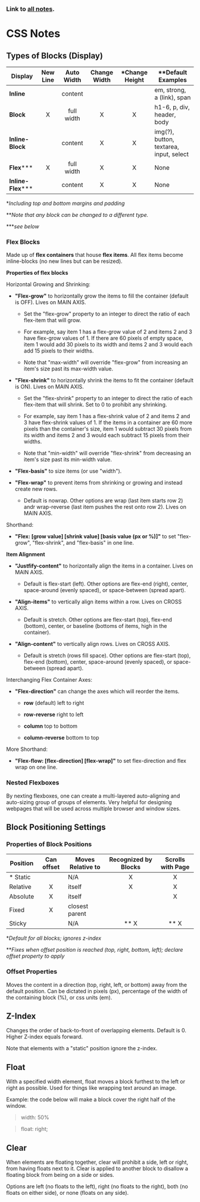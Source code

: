 ### Link to [all notes](/notes.md).

# CSS Notes

## Types of Blocks (Display)

| Display | New Line | Auto Width | Change Width | *Change Height | **Default Examples |
| ----- | :-----: | :-----: | :-----: | :-----: | ----- |
| **Inline** |  | content |  |  | em, strong, a (link), span |
| **Block** | X | full width | X | X | h1-6, p, div, header, body |
| **Inline-Block** |  | content | X | X | img(?), button, textarea, input, select |
| **Flex***** | X | full width | X | X | None |
| **Inline-Flex***** |  | content | X | X | None |

**Including top and bottom margins and padding*

***Note that any block can be changed to a different type.*

****see below*

### Flex Blocks

Made up of **flex containers** that house **flex items**. All flex items become inline-blocks (no new lines but can be resized).

**Properties of flex blocks**

Horizontal Growing and Shrinking:

- **"Flex-grow"** to horizontally grow the items to fill the container (default is OFF). Lives on MAIN AXIS.

  - Set the "flex-grow" property to an integer to direct the ratio of each flex-item that will grow.
  
  - For example, say item 1 has a flex-grow value of 2 and items 2 and 3 have flex-grow values of 1. If there are 60 pixels of empty space, item 1 would add 30 pixels to its width and items 2 and 3 would each add 15 pixels to their widths.

  - Note that "max-width" will override "flex-grow" from increasing an item's size past its max-width value.

- **"Flex-shrink"** to horizontally shrink the items to fit the container (default is ON). Lives on MAIN AXIS.

  - Set the "flex-shrink" property to an integer to direct the ratio of each flex-item that will shrink. Set to 0 to prohibit any shrinking.

  - For example, say item 1 has a flex-shrink value of 2 and items 2 and 3 have flex-shrink values of 1. If the items in a container are 60 more pixels than the container's size, item 1 would subtract 30 pixels from its width and items 2 and 3 would each subtract 15 pixels from their widths.

  - Note that "min-width" will override "flex-shrink" from decreasing an item's size past its min-width value.

- **"Flex-basis"** to size items (or use "width").

- **"Flex-wrap"** to prevent items from shrinking or growing and instead create new rows.
  - Default is nowrap. Other options are wrap (last item starts row 2) andr wrap-reverse (last item pushes the rest onto row 2). Lives on MAIN AXIS.

Shorthand:

- **"Flex: [grow value] [shrink value] [basis value (px or %)]"** to set "flex-grow", "flex-shrink", and "flex-basis" in one line.

**Item Alignment**

- **"Justfify-content"** to horizontally align the items in a container. Lives on MAIN AXIS.

  - Default is flex-start (left). Other options are flex-end (right), center, space-around (evenly spaced), or space-between (spread apart).

- **"Align-items"** to vertically align items within a row. Lives on CROSS AXIS.

  - Default is stretch. Other options are flex-start (top), flex-end (bottom), center, or baseline (bottoms of items, high in the container).

- **"Align-content"** to vertically align rows. Lives on CROSS AXIS.

  - Default is stretch (rows fill space). Other options are flex-start (top), flex-end (bottom), center, space-around (evenly spaced), or space-between (spread apart).

Interchanging Flex Container Axes:

- **"Flex-direction"** can change the axes which will reorder the items.

  - **row** (default) left to right

  - **row-reverse** right to left

  - **column** top to bottom

  - **column-reverse** bottom to top

More Shorthand:

- **"Flex-flow: [flex-direction] [flex-wrap]"** to set flex-direction and flex wrap on one line.

### Nested Flexboxes

By nexting flexboxes, one can create a multi-layered auto-aligning and auto-sizing group of groups of elements. Very helpful for designing webpages that will be used across multiple browser and window sizes.

## Block Positioning Settings

### Properties of Block Positions

| Position | Can offset | Moves Relative to | Recognized by Blocks | Scrolls with Page |
| ----- | :-----: | ----- | :-----: | :-----: |
| * Static |  | N/A | X | X | itself |
| Relative | X | itself | X | X | 
| Absolute | X | itself |  | X |
| Fixed | X | closest parent |  |  |
| Sticky |  | N/A | ** X | ** X |

**Default for all blocks; ignores z-index*

***Fixes when offset position is reached (top, right, bottom, left); declare offset property to apply*

### Offset Properties

Moves the content in a direction (top, right, left, or bottom) away from the default position. Can be dictated in pixels (px), percentage of the width of the containing block (%), or css units (em).

## Z-Index

Changes the order of back-to-front of overlapping elements. Default is 0. Higher Z-index equals forward.

Note that elements with a "static" position ignore the z-index.

## Float

With a specified width element, float moves a block furthest to the left or right as possible. Used for things like wrapping text around an image.

Example: the code below will make a block cover the right half of the window.
> width: 50%

> float: right;

## Clear

When elements are floating together, clear will prohibit a side, left or right, from having floats next to it. Clear is applied to another block to disallow a floating block from being on a side or sides.

Options are left (no floats to the left), right (no floats to the right), both (no floats on either side), or none (floats on any side).

